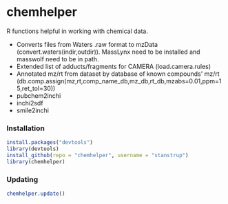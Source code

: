 chemhelper
==========

R functions helpful in working with chemical data.
* Converts files from Waters .raw format to mzData (convert.waters(indir,outdir)). MassLynx need to be installed and masswolf need to be in path.
* Extended list of adducts/fragments for CAMERA (load.camera.rules)
* Annotated mz/rt from dataset by database of known compounds' mz/rt (db.comp.assign(mz,rt,comp_name_db,mz_db,rt_db,mzabs=0.01,ppm=15,ret_tol=30))
* pubchem2inchi
* inchi2sdf
* smile2inchi


### Installation
```R
install.packages("devtools")
library(devtools)
install_github(repo = "chemhelper", username = "stanstrup")
library(chemhelper)
```



### Updating
```R
chemhelper.update()
```